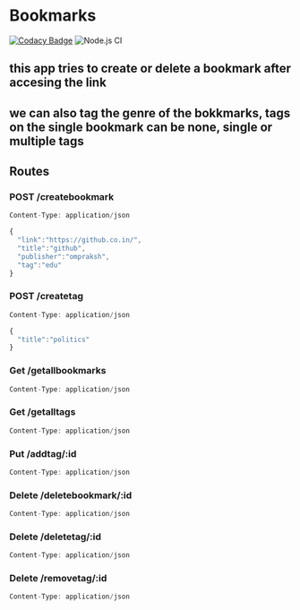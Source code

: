 # Bookmarks

[![Codacy Badge](https://api.codacy.com/project/badge/Grade/d0f3ab80f78c4b30adcceb983b71d869)](https://app.codacy.com/manual/omprakashch3/Bookmarks?utm_source=github.com&utm_medium=referral&utm_content=omprakashch3/Bookmarks&utm_campaign=Badge_Grade_Dashboard)
![Node.js CI](https://github.com/omprakashch3/Bookmarks/workflows/Node.js%20CI/badge.svg)

## this app tries to create or delete a bookmark after accesing the link

## we can also tag the genre of the bokkmarks, tags on the single bookmark can be none, single or multiple tags

## Routes

### POST /createbookmark

```javascript
Content-Type: application/json

{
  "link":"https://github.co.in/",
  "title":"github",
  "publisher":"ompraksh",
  "tag":"edu"
}
```

### POST /createtag

```javascript
Content-Type: application/json

{
  "title":"politics"
}
```

### Get /getallbookmarks

```javascript
Content-Type: application/json
```

### Get /getalltags

```javascript
Content-Type: application/json
```

### Put /addtag/:id

```javascript
Content-Type: application/json
```

### Delete /deletebookmark/:id

```javascript
Content-Type: application/json
```

### Delete /deletetag/:id

```javascript
Content-Type: application/json
```

### Delete /removetag/:id

```javascript
Content-Type: application/json
```
